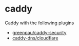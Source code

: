 # caddy
Caddy with the following plugins
* [greenpau/caddy-security](github.com/greenpau/caddy-security)
* [caddy-dns/cloudflare](github.com/caddy-dns/cloudflare)
